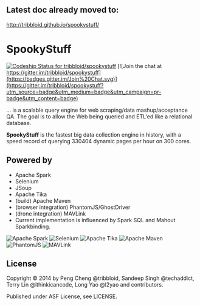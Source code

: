 ## Latest doc already moved to:

http://tribbloid.github.io/spookystuff/

SpookyStuff
===========

[ ![Codeship Status for tribbloid/spookystuff](https://codeship.com/projects/1e149120-3c19-0134-3b13-56d3c23905f3/status?branch=master)](https://codeship.com/projects/166836)
[![Join the chat at https://gitter.im/tribbloid/spookystuff](https://badges.gitter.im/Join%20Chat.svg)](https://gitter.im/tribbloid/spookystuff?utm_source=badge&utm_medium=badge&utm_campaign=pr-badge&utm_content=badge)

... is a scalable query engine for web scraping/data mashup/acceptance QA. The goal is to allow the Web being queried and ETL'ed like a relational database.

**SpookyStuff** is the fastest big data collection engine in history, with a speed record of querying 330404 dynamic pages per hour on 300 cores.

Powered by
-----------
- Apache Spark
- Selenium
- JSoup
- Apache Tika
- (build) Apache Maven
- (browser integration) PhantomJS/GhostDriver
- (drone integration) MAVLink
- Current implementation is influenced by Spark SQL and Mahout Sparkbinding.

![Apache Spark](http://spark.apache.org/images/spark-logo.png)
![Selenium](http://docs.seleniumhq.org/images/big-logo.png)
![Apache Tika](http://tika.apache.org/tika.png)
![Apache Maven](https://maven.apache.org/images/maven-logo-black-on-white.png)
![PhantomJS](http://phantomjs.org/img/phantomjs-logo.png)
![MAVLink](https://www.dronecode.org/sites/dronecode/files/pages/images/logo_mavlink.png)

License
-----------

Copyright &copy; 2014 by Peng Cheng @tribbloid, Sandeep Singh @techaddict, Terry Lin @ithinkicancode, Long Yao @l2yao and contributors.

Published under ASF License, see LICENSE.
